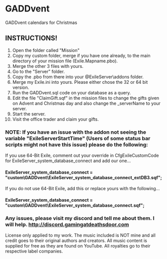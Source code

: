 # GADDvent
GADDvent calendars for Christmas

## INSTRUCTIONS!

1. Open the folder called "Mission"
2. Copy my custom folder, merge if you have one already, to the main directory of your mission file (Exile.Mapname.pbo).
3. Merge the other 3 files with yours.
4. Go to the "Server" folder.
5. Copy the .pbo from there into your @ExileServer\addons folder.
6. Merge my Exile.ini into yours. Please either chose the 32 or 64 bit version.
7. Run the GADDvent.sql code on your database as a query.
8. Edit the file "ClaimGift.sqf" in the mission files to change the gifts given on Advent and Christmas day and also change the _serverName to your server.
9. Start the server.
10. Visit the office trader and claim your gifts.

### NOTE: If you have an issue with the addon not seeing the variable "ExileServerStartTime" (Users of some status bar scripts might not have this issue) please do the following:
If you use 64-Bit Exile, comment out your override in CfgExileCustomCode for ExileServer_system_database_connect and add our one...
#### ExileServer_system_database_connect = "custom\GADDvent\ExileServer_system_database_connect_extDB3.sqf";

If you do not use 64-Bit Exile, add this or replace yours with the following...
#### ExileServer_system_database_connect = "custom\GADDvent\ExileServer_system_database_connect.sqf";

### Any issues, please visit my discord and tell me about them. I will help. http://discord.gamingatdeathsdoor.com

License only applied to my work. The music included is NOT mine and all credit goes to their original authors and creators. All music content is supplied for free as they are found on YouTube. All royalties go to their respective label companies.
